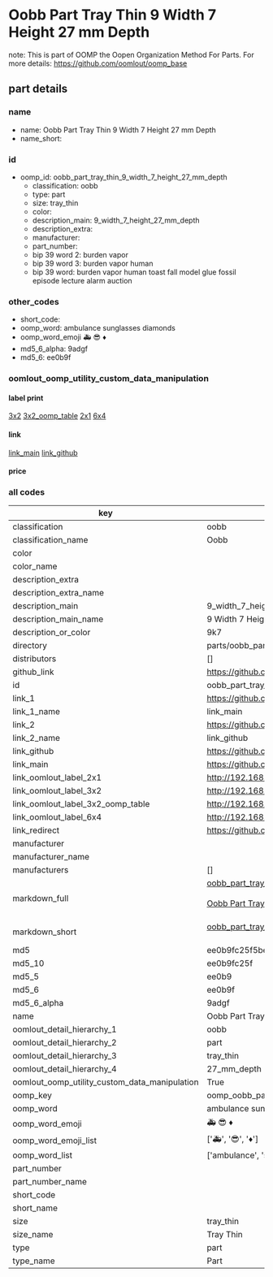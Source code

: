 # Oobb Part Tray Thin 9 Width 7 Height 27 mm Depth  

note: This is part of OOMP the Oopen Organization Method For Parts. For more details: https://github.com/oomlout/oomp_base

##  part details
  







### name
* name: Oobb Part Tray Thin 9 Width 7 Height 27 mm Depth
* name_short: 
### id
* oomp_id: oobb_part_tray_thin_9_width_7_height_27_mm_depth
  * classification: oobb
  * type: part
  * size: tray_thin
  * color: 
  * description_main: 9_width_7_height_27_mm_depth
  * description_extra: 
  * manufacturer: 
  * part_number: 
  * bip 39 word 2: burden vapor
  * bip 39 word 3: burden vapor human
  * bip 39 word: burden vapor human toast fall model glue fossil episode lecture alarm auction

### other_codes
* short_code: 
* oomp_word: ambulance sunglasses diamonds
* oomp_word_emoji :ambulance: :sunglasses: :diamonds:
* md5_6_alpha: 9adgf
* md5_6: ee0b9f






### oomlout_oomp_utility_custom_data_manipulation
#### label print
[3x2](http://192.168.1.245:1112/?label=oomp%209adgf)
[3x2_oomp_table](http://192.168.1.108:1112/?label=oomp%209adgf)
[2x1](http://192.168.1.242:1112/?label=oomp%209adgf)
[6x4](http://192.168.1.55:1112/?label=oomp%209adgf)    

#### link

[link_main](https://github.com/oomlout/oomlout_oomp_version_1_messy/tree/main/parts/oobb_part_tray_thin_9_width_7_height_27_mm_depth) [link_github](https://github.com/oomlout/oomlout_oomp_version_1_messy/tree/main/parts/oobb_part_tray_thin_9_width_7_height_27_mm_depth)                             

#### price







### all codes 
| key | value |  
| --- | --- |  
| classification | oobb |  
| classification_name | Oobb |  
| color |  |  
| color_name |  |  
| description_extra |  |  
| description_extra_name |  |  
| description_main | 9_width_7_height_27_mm_depth |  
| description_main_name | 9 Width 7 Height 27 mm Depth |  
| description_or_color | 9k7 |  
| directory | parts/oobb_part_tray_thin_9_width_7_height_27_mm_depth |  
| distributors | [] |  
| github_link | https://github.com/oomlout/oomlout_oomp_part_src/tree/main/parts/oobb_part_tray_thin_9_width_7_height_27_mm_depth |  
| id | oobb_part_tray_thin_9_width_7_height_27_mm_depth |  
| link_1 | https://github.com/oomlout/oomlout_oomp_version_1_messy/tree/main/parts/oobb_part_tray_thin_9_width_7_height_27_mm_depth |  
| link_1_name | link_main |  
| link_2 | https://github.com/oomlout/oomlout_oomp_version_1_messy/tree/main/parts/oobb_part_tray_thin_9_width_7_height_27_mm_depth |  
| link_2_name | link_github |  
| link_github | https://github.com/oomlout/oomlout_oomp_version_1_messy/tree/main/parts/oobb_part_tray_thin_9_width_7_height_27_mm_depth |  
| link_main | https://github.com/oomlout/oomlout_oomp_version_1_messy/tree/main/parts/oobb_part_tray_thin_9_width_7_height_27_mm_depth |  
| link_oomlout_label_2x1 | http://192.168.1.242:1112/?label=oomp%209adgf |  
| link_oomlout_label_3x2 | http://192.168.1.245:1112/?label=oomp%209adgf |  
| link_oomlout_label_3x2_oomp_table | http://192.168.1.108:1112/?label=oomp%209adgf |  
| link_oomlout_label_6x4 | http://192.168.1.55:1112/?label=oomp%209adgf |  
| link_redirect | https://github.com/oomlout/oomlout_oomp_version_1_messy/tree/main/parts/oobb_part_tray_thin_9_width_7_height_27_mm_depth |  
| manufacturer |  |  
| manufacturer_name |  |  
| manufacturers | [] |  
| markdown_full | [oobb_part_tray_thin_9_width_7_height_27_mm_depth](none)<br>[](none)<br>[Oobb Part Tray Thin 9 Width 7 Height 27 Mm Depth](none)<br><br> |  
| markdown_short | [oobb_part_tray_thin_9_width_7_height_27_mm_depth](none)<br><br> |  
| md5 | ee0b9fc25f5bec7e3a291e30ddbc58f4 |  
| md5_10 | ee0b9fc25f |  
| md5_5 | ee0b9 |  
| md5_6 | ee0b9f |  
| md5_6_alpha | 9adgf |  
| name | Oobb Part Tray Thin 9 Width 7 Height 27 mm Depth |  
| oomlout_detail_hierarchy_1 | oobb |  
| oomlout_detail_hierarchy_2 | part |  
| oomlout_detail_hierarchy_3 | tray_thin |  
| oomlout_detail_hierarchy_4 | 27_mm_depth |  
| oomlout_oomp_utility_custom_data_manipulation | True |  
| oomp_key | oomp_oobb_part_tray_thin_9_width_7_height_27_mm_depth |  
| oomp_word | ambulance sunglasses diamonds |  
| oomp_word_emoji | :ambulance: :sunglasses: :diamonds: |  
| oomp_word_emoji_list | [':ambulance:', ':sunglasses:', ':diamonds:'] |  
| oomp_word_list | ['ambulance', 'sunglasses', 'diamonds'] |  
| part_number |  |  
| part_number_name |  |  
| short_code |  |  
| short_name |  |  
| size | tray_thin |  
| size_name | Tray Thin |  
| type | part |  
| type_name | Part |  
